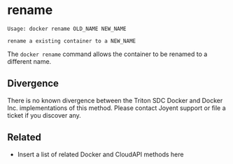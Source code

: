 # rename

    Usage: docker rename OLD_NAME NEW_NAME

    rename a existing container to a NEW_NAME

The `docker rename` command allows the container to be renamed to a different name.

## Divergence

There is no known divergence between the Triton SDC Docker and Docker Inc. implementations of this method. Please contact Joyent support or file a ticket if you discover any.

## Related

- Insert a list of related Docker and CloudAPI methods here